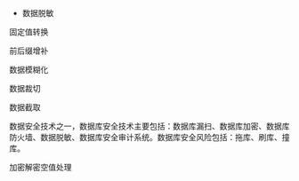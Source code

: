 - 数据脱敏

固定值转换

前后缀增补

数据模糊化

数据裁切

数据截取


数据安全技术之一，数据库安全技术主要包括：数据库漏扫、数据库加密、数据库防火墙、数据脱敏、数据库安全审计系统。数据库安全风险包括：拖库、刷库、撞库。

加密解密空值处理

